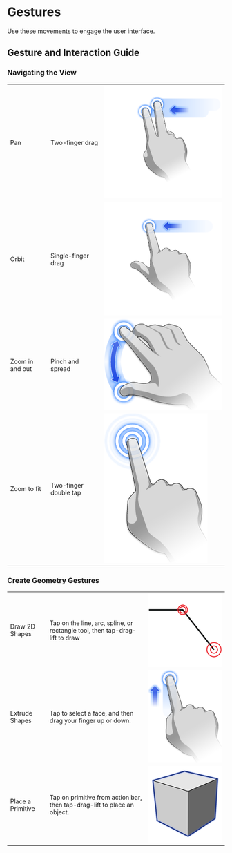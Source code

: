 # Gestures

Use these movements to engage the user interface.

## Gesture and Interaction Guide

### Navigating the View

|  |  |  |
| :--- | :--- | :--- |
| Pan | Two-finger drag | ![](../.gitbook/assets/guid-4307f5d6-e2c3-4cab-9fd2-651d52b3dcf8-low.png) |
| Orbit | Single-finger drag | ![](../.gitbook/assets/guid-65a59445-15db-4f19-b25a-5d5193e57761-low.png) |
| Zoom in and out | Pinch and spread | ![](../.gitbook/assets/guid-7b204401-5d68-4119-bc25-06353f6de600-low.png) |
| Zoom to fit | Two-finger double tap | ![](../.gitbook/assets/guid-741a3f3d-b558-444a-a2ef-d817498dbd10-low.png) |

### Create Geometry Gestures

|  |  |  |
| :--- | :--- | :--- |
| Draw 2D Shapes | Tap on the line, arc, spline, or rectangle tool, then tap-drag-lift to draw | ![](../.gitbook/assets/guid-f27654cc-6996-4d89-8030-3ea2b9d41b63-low.png) |
| Extrude Shapes | Tap to select a face, and then drag your finger up or down. | ![](../.gitbook/assets/guid-a84a7dbb-e3ef-4130-afdf-0e9cd1ba5512-low.png) |
| Place a Primitive | Tap on primitive from action bar, then tap-drag-lift to place an object. | ![](../.gitbook/assets/guid-08d9b90c-be55-4596-bffb-3436e9d2a939-low.png) |

